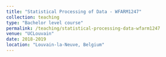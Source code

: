 ```yaml
---
title: "Statistical Processing of Data - WFARM1247"
collection: teaching
type: "Bachelor level course"
permalink: /teaching/statistical-processing-data-wfarm1247
venue: "UCLouvain"
date: 2018-2019
location: "Louvain-la-Neuve, Belgium"
---
```

